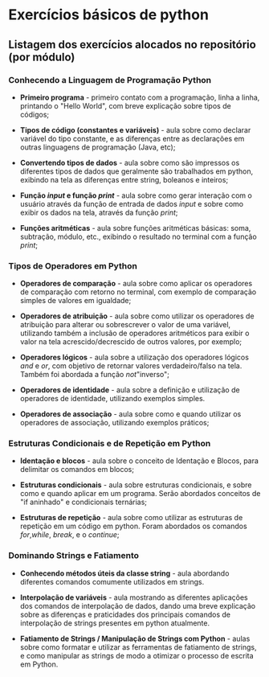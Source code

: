 # Exercícios básicos de python

## Listagem dos exercícios alocados no repositório (por módulo)

### Conhecendo a Linguagem de Programação Python

* **Primeiro programa** - primeiro contato com a programação, linha a linha, printando o "Hello World", com breve explicação sobre tipos de códigos;

* **Tipos de código (constantes e variáveis)** - aula sobre como declarar variável do tipo constante, e as diferenças entre as declarações em outras linguagens de programação (Java, etc);

* **Convertendo tipos de dados** - aula sobre como são impressos os diferentes tipos de dados que geralmente são trabalhados em python, exibindo na tela as diferenças entre string, boleanos e inteiros;

* **Função _input_ e função _print_** - aula sobre como gerar interação com o usuário através da função de entrada de dados _input_ e sobre como exibir os dados na tela, através da função _print_;

* **Funções aritméticas** - aula sobre funções aritméticas básicas: soma, subtração, módulo, etc., exibindo o resultado no terminal com a função _print_;

### Tipos de Operadores em Python

* **Operadores de comparação** - aula sobre como aplicar os operadores de comparação com retorno no terminal, com exemplo de comparação simples de valores em igualdade;

* **Operadores de atribuição** - aula sobre como utilizar os operadores de atribuição para alterar ou sobrescrever o valor de uma variável, utilizando também a inclusão de operadores aritméticos para exibir o valor na tela acrescido/decrescido de outros valores, por exemplo;

* **Operadores lógicos** - aula sobre a utilização dos operadores lógicos _and_ e _or_, com objetivo de retornar valores verdadeiro/falso na tela. Também foi abordada a função _not_"inverso";

* **Operadores de identidade** - aula sobre a definição e utilização de operadores de identidade, utilizando exemplos simples.

* **Operadores de associação** - aula sobre como e quando utilizar os operadores de associação, utilizando exemplos práticos;

### Estruturas Condicionais e de Repetição em Python

* **Identação e blocos** - aula sobre o conceito de Identação e Blocos, para delimitar os comandos em blocos;

* **Estruturas condicionais** - aula sobre estruturas condicionais, e sobre como e quando aplicar em um programa. Serão abordados conceitos de "if aninhado" e condicionais ternárias;

* **Estruturas de repetição** - aula sobre como utilizar as estruturas de repetição em um código em python. Foram abordados os comandos _for_,_while_, _break_, e o _continue_;

### Dominando Strings e Fatiamento

* **Conhecendo métodos úteis da classe string** - aula abordando diferentes comandos comumente utilizados em strings.

* **Interpolação de variáveis** - aula mostrando as diferentes aplicações dos comandos de interpolação de dados, dando uma breve explicação sobre as diferenças e praticidades dos principais comandos de interpolação de strings presentes em python atualmente. 

* **Fatiamento de Strings / Manipulação de Strings com Python** - aulas sobre como formatar e utilizar as ferramentas de fatiamento de strings, e como manipular as strings de modo a otimizar o processo de escrita em Python. 